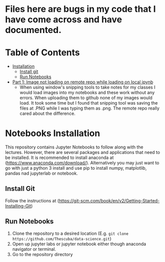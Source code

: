 # Files here are bugs in my code that I have come across and have documented.


Table of Contents
=================

  * [Installation](#notebooks-installation)
    * [Install git](#install-git)
    * [Run Notebooks](#run-notebooks)
  * [Part 1: Image not loading on remote repo while loading on local ipynb](jupyter-image-display-error)
    * When using window's snipping tools to take notes for my classes I would load images into my notebooks and these work without any errors. When uploading them to github none of my images would load. It took some time but I found that snipping tool was saving the files at .PNG while I was typing them as .png. The remote repo really cared about the difference.




# Notebooks Installation

This repository contains Jupyter Notebooks to follow along with the lectures. However, there are several
packages and applications that need to be installed. It is recommended to install anaconda at (https://www.anaconda.com/download/). Alternatively you may just want to go with just a python 3 install and use pip to install numpy, matplotlib, pandas nad jupyterlab or notebook.

## Install Git

Follow the instructions at (https://git-scm.com/book/en/v2/Getting-Started-Installing-Git)


## Run Notebooks

1. Clone the repository to a desired location (E.g. `git clone https://github.com/Thescuba/data-science.git`)
2. Open up jupyter labs or jupyter notebook either though anaconda navigator or terminal. 
3. Go to the repository directory
